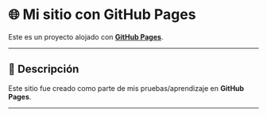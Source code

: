 # 🌐 Mi sitio con GitHub Pages

Este es un proyecto alojado con **[GitHub Pages](https://pages.github.com/)**.  

---

## 📄 Descripción
Este sitio fue creado como parte de mis pruebas/aprendizaje en **GitHub Pages**.

---